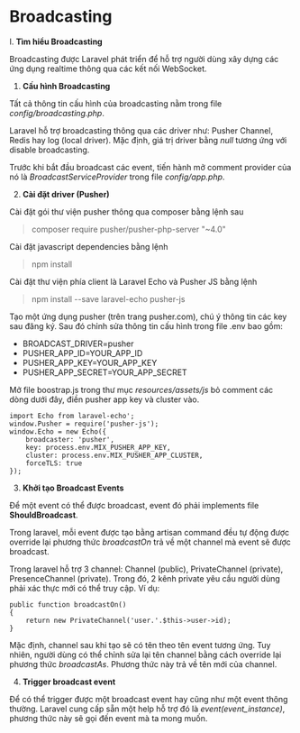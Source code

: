 # Broadcasting

I. **Tìm hiểu Broadcasting**

Broadcasting được Laravel phát triển để hỗ trợ người dùng xây dựng các ứng dụng realtime thông qua các kết nối WebSocket.

   1. **Cấu hình Broadcasting**

   Tất cả thông tin cấu hình của broadcasting nằm trong file _config/broadcasting.php_.

   Laravel hỗ trợ broadcasting thông qua các driver như: Pusher Channel, Redis hay log (local driver). Mặc định, giá trị driver bằng *null* tương ứng với disable broadcasting.

   Trước khi bắt đầu broadcast các event, tiến hành mở comment provider của nó là _BroadcastServiceProvider_ trong file _config/app.php_.

   2. **Cài đặt driver (Pusher)**

   Cài đặt gói thư viện pusher thông qua composer bằng lệnh sau
   > composer require pusher/pusher-php-server \"\~4.0\"

   Cài đặt javascript dependencies bằng lệnh 
   > npm install

   Cài đặt thư viện phía client là Laravel Echo và Pusher JS bằng lệnh
   > npm install \--save laravel-echo pusher-js

   Tạo một ứng dụng pusher (trên trang pusher.com), chú ý thông tin các key sau đăng ký. Sau đó chỉnh sửa thông tin cấu hình trong file .env bao gồm:

   - BROADCAST\_DRIVER=pusher
   - PUSHER\_APP\_ID=YOUR\_APP\_ID
   - PUSHER\_APP\_KEY=YOUR\_APP\_KEY
   - PUSHER\_APP\_SECRET=YOUR\_APP\_SECRET

   Mở file boostrap.js trong thư mục _resources/assets/js_ bỏ comment các dòng dưới đây, điền pusher app key và cluster vào.

   ```
   import Echo from laravel-echo';
   window.Pusher = require('pusher-js');
   window.Echo = new Echo({
       broadcaster: 'pusher',
       key: process.env.MIX_PUSHER_APP_KEY,
       cluster: process.env.MIX_PUSHER_APP_CLUSTER,
       forceTLS: true
   });
   ```

   3. **Khởi tạo Broadcast Events**

   Để một event có thể được broadcast, event đó phải implements file **ShouldBroadcast**.

   Trong laravel, mỗi event được tạo bằng artisan command đều tự động được override lại phương thức _broadcastOn_ trả về một channel mà event sẽ được broadcast.

   Trong laravel hỗ trợ 3 channel: Channel (public), PrivateChannel (private), PresenceChannel (private). Trong đó, 2 kênh private yêu cầu người dùng phải xác thực mới có thể truy cập. Ví dụ:

   ```
   public function broadcastOn()
   {
       return new PrivateChannel('user.'.$this->user->id);
   }
   ```

   Mặc định, channel sau khi tạo sẽ có tên theo tên event tương ứng. Tuy nhiên, người dùng có thể chỉnh sửa lại tên channel bằng cách override lại phương thức _broadcastAs_. Phương thức này trả về tên mới của channel.

   4. **Trigger broadcast event**
   
   Để có thể trigger được một broadcast event hay cũng như một event thông thường. Laravel cung cấp sẵn một help hỗ trợ đó là _event(event_instance)_, phương thức này sẽ gọi đến event mà ta mong muốn. 
